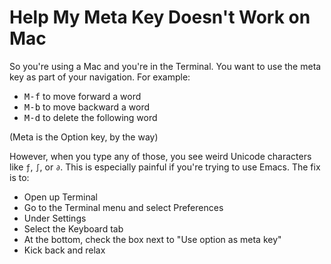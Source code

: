 Help My Meta Key Doesn't Work on Mac
====================================

So you're using a Mac and you're in the Terminal. You want to use the
meta key as part of your navigation. For example:

- <kbd>M-f</kbd> to move forward a word
- <kbd>M-b</kbd> to move backward a word
- <kbd>M-d</kbd> to delete the following word

(Meta is the Option key, by the way)

However, when you type any of those, you see weird Unicode
characters like `ƒ`, `∫`, or `∂`. This is especially painful if you're
trying to use Emacs. The fix is to:

- Open up Terminal
- Go to the Terminal menu and select Preferences
- Under Settings
- Select the Keyboard tab
- At the bottom, check the box next to "Use option as meta key"
- Kick back and relax
